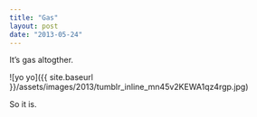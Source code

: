 ```yaml
---
title: "Gas"
layout: post
date: "2013-05-24"
---
```


It’s gas altogther.

![yo yo]({{ site.baseurl }}/assets/images/2013/tumblr_inline_mn45v2KEWA1qz4rgp.jpg)

So it is.
